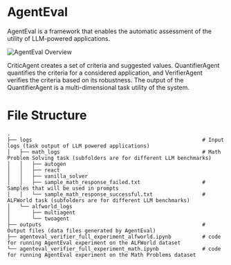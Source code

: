 # AgentEval

AgentEval is a framework that enables the automatic assessment of the utility of LLM-powered applications.

![AgentEval Overview](https://github.com/siqingh/agenteval_experiments/blob/main/agenteval_overview.png)

CriticAgent creates a set of criteria and suggested values. QuantifierAgent quantifies the criteria for a considered application, and VerifierAgent verifies the criteria based on its robustness. The output of the QuantifierAgent is a multi-dimensional task utility of the system.

# File Structure

    .
    ├── logs                                                       # Input logs (task output of LLM powered applications)
    │   ├── math_logs                                              # Math Problem Solving task (subfolders are for different LLM benchmarks)
    │   │   ├── autogen          
    │   │   ├── react         
    │   │   ├── vanilla_solver 
    │   │   ├── sample_math_response_failed.txt                    # Samples that will be used in prompts
    │   │   └── sample_math_response_successful.txt                # ALFWorld task (subfolders are for different LLM benchmarks)
    │   └── alfworld_logs 
    │       ├── multiagent                 
    │       └── twoagent  
    ├── outputs                                                    # Output files (data files generated by AgentEval)
    ├── agenteval_verifier_full_experiment_alfworld.ipynb          # code for running AgentEval experiment on the ALFWorld dataset
    └── agenteval_verifier_full_experiment_math.ipynb              # code for running AgentEval experiment on the Math Problems dataset



